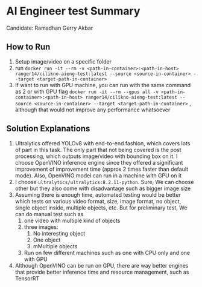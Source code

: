 # AI Engineer test Summary

Candidate: Ramadhan Gerry Akbar

## How to Run

1. Setup image/video on a specific folder
2. run `docker run -it --rm -v <path-in-container>:<path-in-host> ranger14/cilikno-aieng-test:latest --source <source-in-container> --target <target-path-in-container>`
3. If want to run with GPU machine, you can run with the same command as 2 or with GPU flag
    `docker run -it --rm --gpus all -v <path-in-container>:<path-in-host> ranger14/cilikno-aieng-test:latest --source <source-in-container> --target <target-path-in-container>`
    , although that would not improve any performance whatsoever

## Solution Explanations

1. Ultralytics offered YOLOv8 with end-to-end fashion, which covers lots of part in this task. The only part that not being covered is the post processing, which outputs image/video with bounding box on it. I choose OpenVINO inference engine since they offered a significant improvement of improvement time (approx 2 times faster than default mode). Also, OpenVINO model can run in a machine with GPU on it
2. I choose `ultralytics/ultralytics:8.2.11-python`. Sure, We can choose other but they also come with disadvantage such as bigger image size
3. Assuming there is enough time, automated testing would be better which tests on various video format, size, image format, no object, single object inside, multiple objects, etc. But for preliminary test, We can do manual test such as
   1. one video with multiple kind of objects
   2. three images:
      1. No interesting object
      2. One object
      3. mMultiple objects
   3. Run on few different machines such as one with CPU only and one with GPU
4. Although OpenVINO can be run on GPU, there are way better engines that provide better inference time and resource management, such as TensorRT